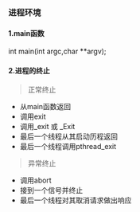 ### 进程环境


#### 1.main函数

int main(int argc,char **argv);


#### 2.进程的终止

> 正常终止
- 从main函数返回
- 调用exit
- 调用_exit 或 _Exit
- 最后一个线程从其启动历程返回
- 最后一个线程调用pthread_exit
    
> 异常终止
- 调用abort
- 接到一个信号并终止
- 最后一个线程对其取消请求做出响应




